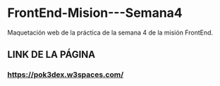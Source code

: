 # FrontEnd-Mision---Semana4
Maquetación web de la práctica de la semana 4 de la misión FrontEnd.
## LINK DE LA PÁGINA

### https://pok3dex.w3spaces.com/
